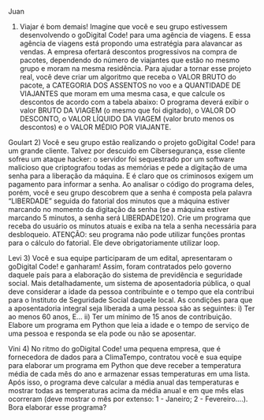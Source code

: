 
Juan
1) Viajar é bom demais! Imagine que você e seu grupo estivessem desenvolvendo o goDigital Code! para uma agência de viagens. E essa agência de viagens está propondo uma estratégia para alavancar as vendas. 
A empresa ofertará descontos progressivos na compra de pacotes, dependendo do número de viajantes que estão no mesmo grupo e moram na mesma residência. 
Para ajudar a tornar esse projeto real, você deve criar um algoritmo que receba o VALOR BRUTO do pacote, a CATEGORIA DOS ASSENTOS no voo e a QUANTIDADE DE VIAJANTES que moram em uma mesma casa, e que calcule os descontos de acordo com a tabela abaixo: 
O programa deverá exibir o valor BRUTO DA VIAGEM (o mesmo que foi digitado), o VALOR DO DESCONTO, o VALOR LÍQUIDO DA VIAGEM (valor bruto menos os descontos) e o VALOR MÉDIO POR VIAJANTE. 

Goulart
2) Você e seu grupo estão realizando o projeto goDigital Code! para um grande cliente. Talvez por descuido em Cibersegurança, esse cliente sofreu um ataque hacker: o servidor foi sequestrado por um software malicioso que criptografou todas as memórias e pede a digitação de uma senha para a liberação da máquina. E é claro que os criminosos exigem um pagamento para informar a senha. 
Ao analisar o código do programa deles, porém, você e seu grupo descobrem que a senha é composta pela palavra “LIBERDADE” seguida do fatorial dos minutos que a máquina estiver marcando no momento da digitação da senha (se a máquina estiver marcando 5 minutos, a senha será LIBERDADE120).
Crie um programa que receba do usuário os minutos atuais e exiba na tela a senha necessária para desbloqueio. ATENÇÃO: seu programa não pode utilizar funções prontas para o cálculo do fatorial. Ele deve obrigatoriamente utilizar loop.

Levi
3) Você e sua equipe participaram de um edital, apresentaram o goDigital Code! e ganharam! Assim, foram contratados pelo governo daquele país para a elaboração do sistema de previdência e seguridade social. Mais detalhadamente, um sistema de aposentadoria pública, o qual deve considerar a idade da pessoa contribuinte e o tempo que ela contribui para o Instituto de Seguridade Social daquele local. As condições para que a aposentadoria integral seja liberada a uma pessoa são as seguintes:
i) Ter ao menos 60 anos, E...
ii) Ter um mínimo de 15 anos de contribuição.
Elabore um programa em Python que leia a idade e o tempo de serviço de uma pessoa e responda se ela pode ou não se aposentar.

Vini
4) No ritmo do goDigital Code! uma pequena empresa, que é fornecedora de dados para a ClimaTempo, contratou você e sua equipe para elaborar um programa em Python que deve receber a temperatura média de cada mês do ano e armazenar essas temperaturas em uma lista. Após isso, o programa deve calcular a média anual das temperaturas e mostrar todas as temperaturas acima da média anual e em que mês elas ocorreram (deve mostrar o mês por extenso: 1 - Janeiro; 2 - Fevereiro....). Bora elaborar esse programa?

